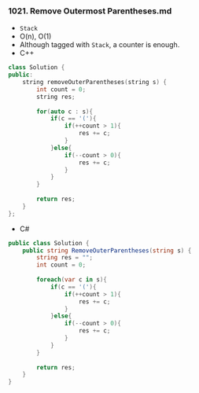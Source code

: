 ### 1021. Remove Outermost Parentheses.md
* `Stack`
* O(n), O(1)
* Although tagged with `Stack`, a counter is enough.
* C++
```cpp
class Solution {
public:
    string removeOuterParentheses(string s) {
        int count = 0;
        string res;
        
        for(auto c : s){
            if(c == '('){
                if(++count > 1){
                    res += c;
                }
            }else{
                if(--count > 0){
                    res += c;
                }
            }
        }
        
        return res;
    }
};
```
* C#
```csharp
public class Solution {
    public string RemoveOuterParentheses(string s) {
        string res = "";
        int count = 0;
        
        foreach(var c in s){
            if(c == '('){
                if(++count > 1){
                    res += c;
                }
            }else{
                if(--count > 0){
                    res += c;
                }
            }
        }
        
        return res;
    }
}
```
